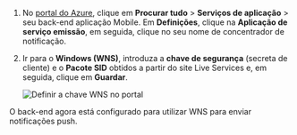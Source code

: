 
1. No [portal do Azure](https://portal.azure.com/), clique em **Procurar tudo** > **Serviços de aplicação** > seu back-end aplicação Mobile. Em **Definições**, clique na **Aplicação de serviço emissão**, em seguida, clique no seu nome de concentrador de notificação.

2. Ir para o **Windows (WNS)**, introduza a **chave de segurança** (secreta de cliente) e o **Pacote SID** obtidos a partir do site Live Services e, em seguida, clique em **Guardar**.

    ![Definir a chave WNS no portal](./media/app-service-mobile-configure-wns/mobile-push-wns-credentials.png)

O back-end agora está configurado para utilizar WNS para enviar notificações push.
